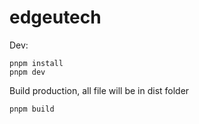 # edgeutech


Dev:

```console
pnpm install
pnpm dev
```


Build production, all file will be in dist folder

```console
pnpm build
```
